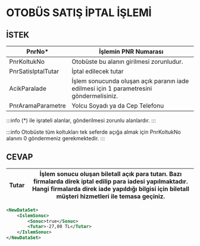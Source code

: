 # OTOBÜS SATIŞ İPTAL İŞLEMİ

## İSTEK

| **PnrNo\***        | İşlemin PNR Numarası                                                                    |
| ------------------ | --------------------------------------------------------------------------------------- |
| PnrKoltukNo        | Otobüste bu alanın girilmesi zorunludur.                                                |
| PnrSatisIptalTutar | İptal edilecek tutar                                                                    |
| AcikParaIade       | İşlem sonucunda oluşan açık paranın iade edilmesi için 1 parametresini göndermelisiniz. |
| PnrAramaParametre  | Yolcu Soyadı ya da Cep Telefonu                                                         |

:::info
(\*) ile işrateli alanlar, gönderilmesi zorunlu alanlardır.
:::

:::info
Otobüste tüm koltukları tek seferde açığa almak için PnrKoltukNo alanını 0 göndermeniz gerekmektedir.
:::

## CEVAP

| Tutar | İşlem sonucu oluşan biletall açık para tutarı. Bazı firmalarda direk iptal edilip para iadesi yapılmaktadır. Hangi firmalarda direk iade yapıldığı bilgisi için biletall müşteri hizmetleri ile temasa geçiniz. |
| ----- | --------------------------------------------------------------------------------------------------------------------------------------------------------------------------------------------------------------- |

```xml
<NewDataSet>
	<IslemSonuc>
		<Sonuc>true</Sonuc>
		<Tutar>-27,00 TL</Tutar>
	</IslemSonuc>
</NewDataSet>
```
